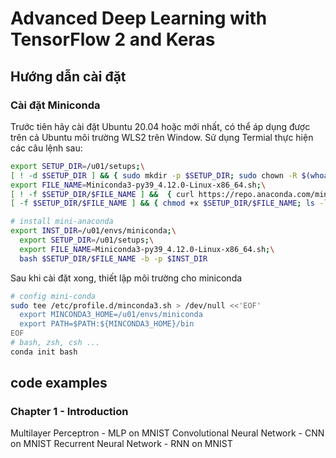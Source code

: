 # Advanced Deep Learning with TensorFlow 2 and Keras

## Hướng dẫn cài đặt

### Cài đặt Miniconda

Trước tiên hãy cài đặt Ubuntu 20.04 hoặc mới nhất, có thể áp dụng được trên cả Ubuntu môi trường WLS2 trên Window.
Sử dụng Termial thực hiện các câu lệnh sau:
```bash
export SETUP_DIR=/u01/setups;\
[ ! -d $SETUP_DIR ] && { sudo mkdir -p $SETUP_DIR; sudo chown -R $(whoami):$(whoami) /u01;};\
export FILE_NAME=Miniconda3-py39_4.12.0-Linux-x86_64.sh;\
[ ! -f $SETUP_DIR/$FILE_NAME ] &&  { curl https://repo.anaconda.com/miniconda/$FILE_NAME -o $SETUP_DIR/$FILE_NAME; };\
[ -f $SETUP_DIR/$FILE_NAME ] && { chmod +x $SETUP_DIR/$FILE_NAME; ls -lt $SETUP_DIR/$FILE_NAME; }

# install mini-anaconda
export INST_DIR=/u01/envs/miniconda;\
  export SETUP_DIR=/u01/setups;\
  export FILE_NAME=Miniconda3-py39_4.12.0-Linux-x86_64.sh;\
  bash $SETUP_DIR/$FILE_NAME -b -p $INST_DIR
```

Sau khi cài đặt xong, thiết lập môi trường cho miniconda

```bash
# config mini-conda
sudo tee /etc/profile.d/minconda3.sh > /dev/null <<'EOF'
  export MINCONDA3_HOME=/u01/envs/miniconda
  export PATH=$PATH:${MINCONDA3_HOME}/bin
EOF
# bash, zsh, csh ...
conda init bash
```

### 


## code examples
### Chapter 1 - Introduction
Multilayer Perceptron - MLP on MNIST
Convolutional Neural Network - CNN on MNIST
Recurrent Neural Network - RNN on MNIST

